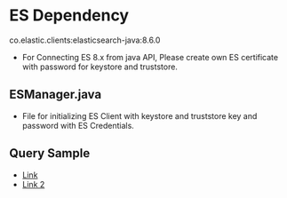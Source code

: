# ES Dependency
co.elastic.clients:elasticsearch-java:8.6.0
* For Connecting ES 8.x from java API, Please create own ES certificate with password for keystore and truststore.

## ESManager.java
* File for initializing ES Client with keystore and truststore key and password with ES Credentials.

## Query Sample
* [Link](https://medium.com/@andre.luiz1987/aggregation-elasticsearch-java-api-client-3152698a2e67)
* [Link 2](https://www.elastic.co/guide/en/elasticsearch/client/java-api-client/current/searching.html)